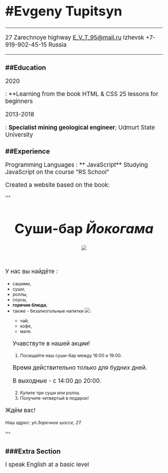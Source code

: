 #Evgeny Tupitsyn
===============

----------------------       -----------------------
27 Zarechnoye highway               E_V_T_95@mail.ru
Izhevsk                             +7-919-902-45-15
Russia
----------------------       -----------------------

##Education
---------
2020 

:  **Learning from the book HTML & CSS 25 lessons for beginners

2013-2018

:   **Specialist mining geological engineer**; Udmurt State University

##Experience
-----------
Programming Languages 
: ** JavaScript** Studying JavaScript on the course "RS School"

Created a website based on the book:

'''

<!doctype html>
<html>
	<head>
		<meta charset="UTF-8">
		<title>Йокогама: суши бар</title>
		<style type="text/css">
			h1 { font-size:32pt; }
			p { font-size:14pt; }
		</style>
		<link href="styles/2.1.css" rel="stylesheet" type="text/css">
	</head>
	<body>
	<header>
		<h1>Суши-бар <em>Йокогама</em></h1>
		<p class="picture"><img src="images/sushi.jpg"></p>
	</header>
	<main>
	<p>У нас вы найдёте :
	<ul>
		<li>сашими,</li>
		<li>суши,</li>
		<li>роллы,</li>
		<li>соусы,</li>
		<li><strong>горячие блюда</strong>,</li>
		<li>также - безалкогольные напитки
		<img src="images/drink.jpg">:</li>
			<ul>
				<li>чай,</li>
				<li>кофе,</li>
				<li>мате.</li>
			</ul>
	</li>
	<p>Учавствуте в нашей акции!</p>
	<ol>
		<li>Посещайте наш суши-бар между 16:00 и 19:00.</li>
	</ol>
		<div class="advertising">
			<p>Время действительно только для будних дней.</p>
			<p>В выходные - с 14:00 до 20:00.</p>
		</div>
	<ol start="2">
		<li>Купите три суши или ролла.</li>
		<li>Получите четвертый в подарок!</li>
	</ol>
	</main>
	<footer>
		<p class="greeting">Ждём вас!</p>
		<address> Наш адрес: ул.Заречное шоссе, 27.
	</footer>
	</body>
</html>
	
  '''

###Extra Section
--------------
I speak English at a basic level


